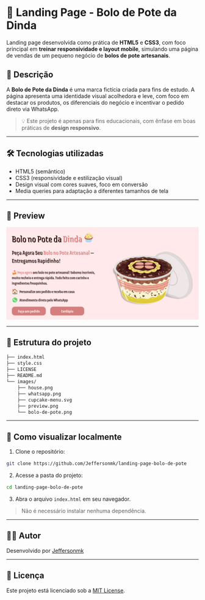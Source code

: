 # 🍰 Landing Page - Bolo de Pote da Dinda

Landing page desenvolvida como prática de **HTML5** e **CSS3**, com foco principal em **treinar responsividade e layout mobile**, simulando uma página de vendas de um pequeno negócio de **bolos de pote artesanais**.

## 🧾 Descrição

A **Bolo de Pote da Dinda** é uma marca fictícia criada para fins de estudo. A página apresenta uma identidade visual acolhedora e leve, com foco em destacar os produtos, os diferenciais do negócio e incentivar o pedido direto via WhatsApp.

> 💡 Este projeto é apenas para fins educacionais, com ênfase em boas práticas de **design responsivo**.

---

## 🛠️ Tecnologias utilizadas

- HTML5 (semântico)
- CSS3 (responsividade e estilização visual)
- Design visual com cores suaves, foco em conversão
- Media queries para adaptação a diferentes tamanhos de tela

---

## 📸 Preview

![Logo do Projeto](/images/preview.png)

---

## 📂 Estrutura do projeto

```
├── index.html
├── style.css
├── LICENSE
├── README.md
└── images/
    ├── house.png
    ├── whatsapp.png
    ├── cupcake-menu.svg
    ├── preview.png
    └── bolo-de-pote.png
```

---

## 🧪 Como visualizar localmente

1. Clone o repositório:

```bash
git clone https://github.com/Jeffersonmk/landing-page-bolo-de-pote
```

2. Acesse a pasta do projeto:

```bash
cd landing-page-bolo-de-pote
```

3. Abra o arquivo `index.html` em seu navegador.

> Não é necessário instalar nenhuma dependência.

---

## 🧑‍💻 Autor

Desenvolvido por [Jeffersonmk](https://github.com/Jeffersonmk)

---

## 📄 Licença

Este projeto está licenciado sob a [MIT License](LICENSE).
